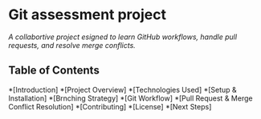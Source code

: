 # Git assessment project

_A collabortive project esigned to learn GitHub workflows, handle pull requests, and resolve merge conflicts._

## Table of Contents

*[Introduction]
*[Project Overview]
*[Technologies Used]
*[Setup & Installation]
*[Brnching Strategy]
*[Git Workflow]
*[Pull Request & Merge Conflict Resolution]
*[Contributing]
*[License]
*[Next Steps]
